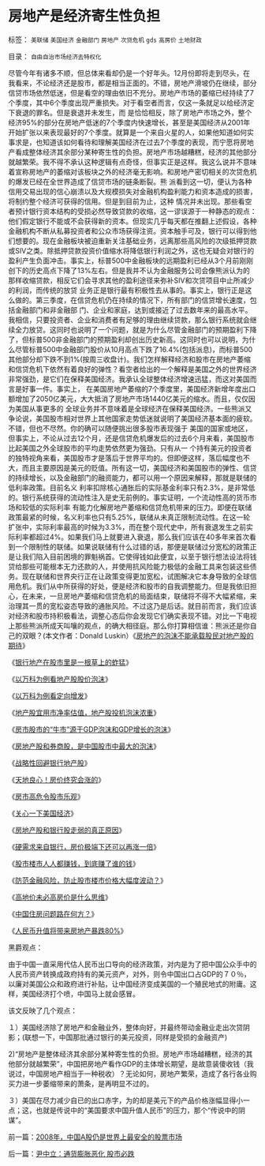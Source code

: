 # 房地产是经济寄生性负担

标签： `美联储` `美国经济` `金融部门` `房地产` `次贷危机` `gds` `高房价` `土地财政` 

目录： `自由自治市场经济去特权化`

尽管今年有诸多不顺，但总体来看却仍是一个好年头。12月份即将走到尽头，在我看来，不论经济还是股市，都是相当正面的。不错，房地产滑坡仍在继续，部分信贷市场依然低迷，但是看空的理由依旧不充分。房地产市场的萎缩已经持续了7个季度，其中6个季度出现严重损失。对于看空者而言，仅这一条就足以给经济定下衰退的罪名。但是衰退并未发生，而
是恰恰相反，除了房地产市场之外，整个经济95%的部分在房地产低迷的7个季度内快速增长，甚至是美国经济从2001年开始扩张以来表现最好的7个季度。就算是一个来自火星的人，如果他知道如何实事求是，也知道该如何看待和理解美国经济在过去7个季度的表现，而宁愿将房地产看成整体经济其余部分某种寄生性的负担。房地产市场越糟糕，经济的其他部分就越繁荣。我不得不承认这种逻辑有点奇怪，但事实正是这样。我这么说并不意味着宣称房地产的萎缩对该板块之外的经济毫无影响。和房地产密切相关的次贷危机的爆发已经在全世界造成了信贷市场的链条断裂。熊
派看到这一切，便认为各种信用交易出现的信心崩溃以及大规模损失对金融机构盈利能力和资本造成的损害，将制约整个经济可获得的信用。但是到目前为止，这种
情况并未出现。那些看空者预计银行资本结构的受损必然导致贷款的收缩，这一谬误源于一种静态的观点：他们假定银行不能或不会获得新的资本。但现实几乎每天都在推翻上述假设，各种金融机构不断从私募投资者和公众市场获得注资。资本触手可及，银行可以得到他们想要的。现在金融板块被迫重新关注基础业务，远离那些高风险的次级抵押贷款或SIV之类。除抵押贷款投资价值缩水将降低银行利润之外，这也无疑会对银行的盈利产生负面冲击。事实上，标普500中金融板块的远期盈利已经从3个月前刚刚创下的历史高点下降了13%左右。但是我并不认为金融服务公司会像熊派认为的那样收缩贷款，相反它们会寻求其他的盈利途径来弥补SIV和次贷项目中止所减少的利润，而传统的放贷
业务正是银行最有积极性去从事的。事实上，银行正是这么做的。第三季度，在信贷危机仍在持续的情况下，所有部门的信贷增长速度，包括金融部门和非金融部
门、企业和家庭，达到或接近了过去数年来的最高水平。我相信，只要投资者、企业和消费者有足够的理由继续贷款，那么银行系统就会继续全力放贷。这同时也说明了一个问题，就是为什么尽管金融部门的预期盈利下降了，但标普500非金融部门的预期盈利却创出历史新高。这同时也可以说明，为什么尽管标普500中金融部门股价从10月高点下跌了16.4%(包括派息)，而标普500其他部分却下跌不到1%(按周三收盘计)。我们怎样解释经济和股市在房地产萎缩和信贷危机下依然有着良好的弹性？看空者给出的一个解释是美国之外的世界经济非常强劲，是它们在保释美国经济。我承认全球整体经济增速迅猛，而这对美国而言是好事一件。事实上，
在美国房地产萎缩的7个季度里，美国经济新增年度出口额增加了2050亿美元，大大抵消了房地产市场1440亿美元的缩水。而且，仅仅因为美国从事更多的
全球业务并不意味着是全球经济在保释美国经济。一些熊派又争论说，美国股市相对世界上其他国家走势低迷就说明了美国经济基本面的疲软。不错，但也不尽然。你的确可以随便挑出很多股市表现强于
美国的国家或地区，但事实上，不论从过去12个月，还是信贷危机爆发后的过去6个月来看，美国股市比起美国之外全球股市的平均走势依然更为强劲。只有从一
个持有美元的投资者的独特视角来看，美国股市才是落后于世界平均的。但即便这样，落后幅度也不大，而且主要原因是美元的贬值。所有这一切，美国经济和美国股市的弹性、信贷的持续增长，以及金融部门的融资能力，都可以用一个原因来解释，那就是联储的低利率政策。目前名义
利率扣除核心通胀后的实际基金利率只有2.3%，是非常低的。银行系统获得的流动性注入是史无前例的。事实证明，一个流动性高的货币市场和较低的实际利率
有能力化解房地产萎缩和信贷危机带来的压力。即便在联储政策最紧的时候，名义利率也只有5.25%，联储从未真正限制流动性。在这一轮扩张中，实际利率最高的时候为3.3%，而在整个现代史中，所有衰退发生之前实际利率都超过4%。如果我们马上就要进入衰退，那么我们应该在40多年来首次看到一个限制性的联储。如果说联储有什么过错的话，那便是联储过分宽松的政策正是让我们陷入目前困境的罪魁祸首。它使得钱如此便宜，以至于银行想法设法将钱贷给那些可能根本无力还款的人，并使用抗风险能力极低的金融工具来包装这些债务。现在联储和世界央行正在让政策变得更加宽松，试图解决它本身导致的全球信用危机。我们从中所获得的好处，便是经济和股市的自我调整能力。但是我依旧担心，在未来，一旦房地产萎缩和信贷危机的局面结束，联储将不得不大幅紧缩，来治理其一贯的宽松姿态导致的通胀风险。不过这乃是后话。就目前而言，我们应该对经济和股市持积极看法，调整心态后你会发现它们确实表现不错。对比一下电视上那些熊派所成天叫嚷的观点，的确大相径庭。那么你打算相信谁：熊派还是你自己的双眼？(本文作者：Donald Luskin）《[房地产的泡沫不能承载股民对地产股的期待](../../../2007/8/29/房地产的泡沫不能承载股民对地产股的期待.md)》

《[银行地产在股市里是一根草上的蚱猛](../../../2007/9/19/银行地产在股市里是一根草上的蚱猛.md)》

《[以万科为例看地产股股价泡沫](../../../2007/9/26/从万科看地产股股价泡沫.md)》

《[以万科为例看定向增发](../../../2007/9/27/高价增发和资本金增加和市净率的关系.md)》

《[地产股宜用市净率估值，地产股投机泡沫浓重](../../../2007/9/22/地产股宜用市净率估值，地产股投机泡沫浓重.md)》

《[房市股市的“牛市”源于GDP泡沫和GDP增长的泡沫](../../../2007/10/2/房市股市的“牛市”源于GDP泡沫和GDP增长的泡沫.md)》

《[房地产股和券商股，是中国股市中最大的泡沫](../../../2007/8/31/房地产股和券商股，是中国股市中最大的泡沫.md)》

《[战略性回避银行地产股](../../../2008/4/8/战略性回避银行地产股.md)》

《[天地良心！房价终究会涨的](../../../2008/6/8/天地良心！房价终究会涨的.md)》

《[房市高危令股市乐观](../../../2008/5/7/楼市高危令股市乐观.md)》

《[关心一下美国经济](../../../2007/12/29/房地产是经济寄生性负担.md)》

《[房地产股和银行股走弱的真正原因](../../../2007/12/12/房地产的真正属性是消费品属性.md)》

《[硬需求来自银行，房价极端下还可以再涨一倍](../../../2008/5/27/硬需求来自银行信贷任务，房价极端下还可以再涨一倍.md)》

《[股市楼市人人都赚钱，到底赚了谁的钱](../../../2007/9/21/股市楼市人人都赚钱，到底赚了谁的钱.md)》

《[防范金融风险，防止股市楼市价格大幅度波动？](../../../2008/6/16/欺凌客观经济规律总是适得其反.md)》

《[高地价未必高房价是什么思维](../../../2007/9/13/东方愚：高地价未必高房价是什么思维.md)》

《[中国住房问题路在何方？](../../../2007/11/25/谢国忠：中国缺地吗？.md)》

《[人民币升值将带来房地产暴跌80%](../../../2007/10/31/人民币升值将带来房地产暴跌80%。.md)》

黑爵观点：

由于中国一直采用代估人民币出口导向的经济政策，对内是为了把中国公众手中的人民币资产转换成政府持有的美元资产，对外，则令中国出口占GDP的７０％，以廉对美国公众和政府进行补贴，让中国经济变成美国的一个殖民地式的附庸。这样，美国经济打个喷，中国马上就会感冒。

该文反映了几个观点：

１）美国经济除了房地产和金融业外，整体向好，并最终带动金融业走出次贷阴影；(联想一下，中国那批通过银行的美元投资，同样是受损的金融资产)

2)“房地产是整体经济其余部分某种寄生性的负担。房地产市场越糟糕，经济的其他部分就越繁荣”，中国把房地产看作GDP的主体增长期望，是故意装傻收钱（我说过，中国房地产相当于一种税收）？无论如何，房地产繁荣，造成了各行各业购买力进一步萎缩带来的萧条，是再明显不过的。

３）美国在尽力减少自已的出口赤字，为的却是美元下的产品价格涨幅显得小一点；这，也就是传说中的“美国要求中国升值人民币”的压力，那个“传说中的阴谋”。

前一篇：[2008年，中国A股仍是世界上最安全的股票市场](../../../2007/12/29/2008年，中国A股仍是世界上最安全的股票市场.md)

后一篇：[尹中立：通货膨胀恶化&nbsp;股市必跌](../../../2007/12/29/尹中立：通货膨胀恶化&nbsp;股市必跌.md)